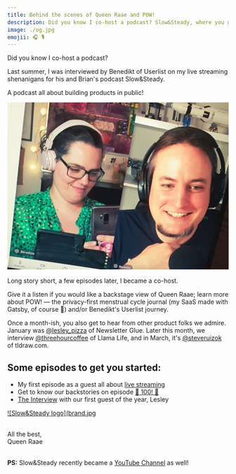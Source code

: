 ```yaml
---
title: Behind the scenes of Queen Raae and POW!
description: Did you know I co-host a podcast? Slow&Steady, where you get to follow along as we build products in public.
image: ./og.jpg
emojii: 🎧 🎙
---
```


Did you know I co-host a podcast?

Last summer, I was interviewed by Benedikt of Userlist on my live streaming shenanigans for his and Brian's podcast Slow&Steady.

A podcast all about building products in public!

![Benedicte and Benedikt recording](recording.jpg)

Long story short, a few episodes later, I became a co-host.

Give it a listen if you would like a backstage view of Queen Raae; learn more about POW! — the privacy-first menstrual cycle journal (my SaaS made with Gatsby, of course 🤣) and/or Benedikt's Userlist journey.

Once a month-ish, you also get to hear from other product folks we admire. January was [@lesley_pizza](https://twitter.com/lesley_pizza) of Newsletter Glue. Later this month, we interview [@threehourcoffee](https://twitter.com/threehourcoffee) of Llama Life, and in March, it's [@steveruizok](https://twitter.com/steveruizok) of tldraw.com.

## Some episodes to get you started:

- My first episode as a guest all about [live streaming](https://www.slowandsteadypodcast.com/episodes/live-streaming-with-benedicte-raae)
- Get to know our backstories on episode [🥳 100! 🥳](https://www.slowandsteadypodcast.com/episodes/100)
- [The Interview](https://www.slowandsteadypodcast.com/episodes/newsletter-glue-with-lesley) with our first guest of the year, Lesley

[![Slow&Steady logo](brand.jpg](https://www.slowandsteadypodcast.com)

&nbsp;  
All the best,  
Queen Raae

&nbsp;  
**PS:** Slow&Steady recently became a [YouTube Channel](https://www.youtube.com/channel/UCClPRy5lP1KHqtxZPJbtfBg) as well!
